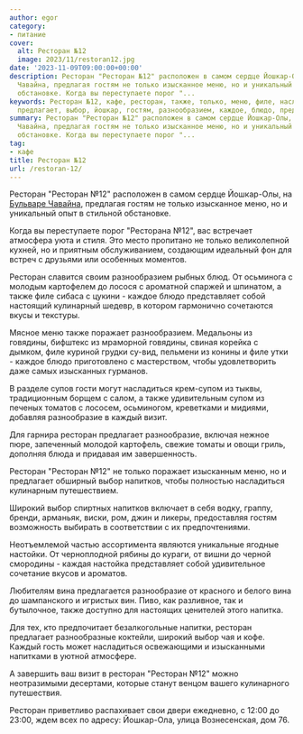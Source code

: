 ```yaml
---
author: egor
category:
- питание
cover:
  alt: Ресторан №12
  image: 2023/11/restoran12.jpg
date: '2023-11-09T09:00:00+00:00'
description: Ресторан "Ресторан №12" расположен в самом сердце Йошкар-Олы, на Бульваре
  Чавайна, предлагая гостям не только изысканное меню, но и уникальный опыт в стильной
  обстановке. Когда вы переступаете порог "...
keywords: Ресторан №12, кафе, ресторан, также, только, меню, филе, насладиться, разнообразие,
  предлагает, выбор, йошкар, гостям, разнообразием, каждое, блюдо, представляет
summary: Ресторан "Ресторан №12" расположен в самом сердце Йошкар-Олы, на Бульваре
  Чавайна, предлагая гостям не только изысканное меню, но и уникальный опыт в стильной
  обстановке. Когда вы переступаете порог "...
tag:
- кафе
title: Ресторан №12
url: /restoran-12/
---
```


Ресторан "Ресторан №12" расположен в самом сердце Йошкар-Олы, на [Бульваре Чавайна](/bulvar-chavajna/), предлагая гостям не только изысканное меню, но и уникальный опыт в стильной обстановке.

Когда вы переступаете порог "Ресторана №12", вас встречает атмосфера уюта и стиля. Это место пропитано не только великолепной кухней, но и приятным обслуживанием, создающим идеальный фон для встреч с друзьями или особенных моментов.

Ресторан славится своим разнообразием рыбных блюд. От осьминога с молодым картофелем до лосося с ароматной спаржей и шпинатом, а также филе сибаса с цукини \- каждое блюдо представляет собой настоящий кулинарный шедевр, в котором гармонично сочетаются вкусы и текстуры.

Мясное меню также поражает разнообразием. Медальоны из говядины, бифштекс из мраморной говядины, свиная корейка с дымком, филе куриной грудки су\-вид, пельмени из конины и филе утки \- каждое блюдо приготовлено с мастерством, чтобы удовлетворить даже самых изысканных гурманов.

В разделе супов гости могут насладиться крем-супом из тыквы, традиционным борщем с салом, а также удивительным супом из печеных томатов с лососем, осьминогом, креветками и мидиями, добавляя разнообразие в каждый визит.

Для гарнира ресторан предлагает разнообразие, включая нежное пюре, запеченный молодой картофель, свежие томаты и овощи гриль, дополняя блюда и придавая им завершенность.

Ресторан "Ресторан №12" не только поражает изысканным меню, но и предлагает обширный выбор напитков, чтобы полностью насладиться кулинарным путешествием.

Широкий выбор спиртных напитков включает в себя водку, граппу, бренди, арманьяк, виски, ром, джин и ликеры, предоставляя гостям возможность выбирать в соответствии с их предпочтениями.

Неотъемлемой частью ассортимента являются уникальные ягодные настойки. От черноплодной рябины до кураги, от вишни до черной смородины \- каждая настойка представляет собой удивительное сочетание вкусов и ароматов.

Любителям вина предлагается разнообразие от красного и белого вина до шампанского и игристых вин. Пиво, как разливное, так и бутылочное, также доступно для настоящих ценителей этого напитка.

Для тех, кто предпочитает безалкогольные напитки, ресторан предлагает разнообразные коктейли, широкий выбор чая и кофе. Каждый гость может насладиться освежающими и изысканными напитками в уютной атмосфере.

А завершить ваш визит в ресторан "Ресторан №12" можно неотразимыми десертами, которые станут венцом вашего кулинарного путешествия.

Ресторан приветливо распахивает свои двери ежедневно, с 12:00 до 23:00, ждем всех по адресу: Йошкар-Ола, улица Вознесенская, дом 76.